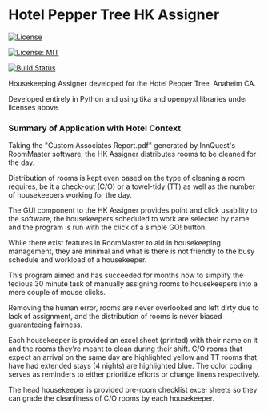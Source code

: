 # Hotel Pepper Tree HK Assigner
[![License](https://img.shields.io/badge/License-Apache%202.0-blue.svg)](https://opensource.org/licenses/Apache-2.0)

[![License: MIT](https://img.shields.io/badge/License-MIT-yellow.svg)](https://opensource.org/licenses/MIT)

[![Build Status](https://travis-ci.org/andresg8/Pepper-Tree-HK-Assigner.svg?branch=master)](https://travis-ci.org/andresg8/Pepper-Tree-HK-Assigner)

Housekeeping Assigner developed for the Hotel Pepper Tree, Anaheim CA.

Developed entirely in Python and using tika and openpyxl libraries under licenses above. 

### Summary of Application with Hotel Context
Taking the "Custom Associates Report.pdf" generated by InnQuest's RoomMaster software, the HK Assigner distributes rooms to be cleaned for the day. 

Distribution of rooms is kept even based on the type of cleaning a room requires, be it a check-out (C/O) or a towel-tidy (TT) as well as the number of housekeepers working for the day.

The GUI component to the HK Assigner provides point and click usability to the software, the housekeepers scheduled to work are selected by name and the program is run with the click of a simple GO! button. 

While there exist features in RoomMaster to aid in housekeeping management, they are minimal and what is there is not friendly to the busy schedule and workload of a housekeeper. 

This program aimed and has succeeded for months now to simplify the tedious 30 minute task of manually assigning rooms to housekeepers into a mere couple of mouse clicks. 

Removing the human error, rooms are never overlooked and left dirty due to lack of assignment, and the distribution of rooms is never biased guaranteeing fairness. 

Each housekeeper is provided an excel sheet (printed) with their name on it and the rooms they're meant to clean during their shift. C/O rooms that expect an arrival on the same day are highlighted yellow and TT rooms that have had extended stays (4 nights) are highlighted blue. The color coding serves as reminders to either prioritize efforts or change linens respectively. 

The head housekeeper is provided pre-room checklist excel sheets so they can grade the cleanliness of C/O rooms by each housekeeper. 
